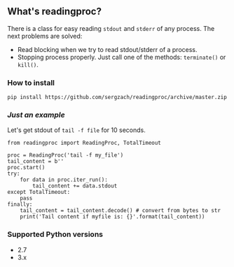 ## What's readingproc?

There is a class for easy reading `stdout` and `stderr` of any process. 
The next problems are solved:
* Read blocking when we try to read stdout/stderr of a process. 
* Stopping process properly. Just call one of the methods: `terminate()` or `kill()`.

### How to install

`pip install https://github.com/sergzach/readingproc/archive/master.zip`

### *Just an example*

Let's get stdout of `tail -f file` for 10 seconds.

```
from readingproc import ReadingProc, TotalTimeout

proc = ReadingProc('tail -f my_file')
tail_content = b''
proc.start()
try:
	for data in proc.iter_run():
		tail_content += data.stdout
except TotalTimeout:
	pass
finally:
	tail_content = tail_content.decode() # convert from bytes to str
	print('Tail content if myfile is: {}'.format(tail_content))

```

### Supported Python versions
* 2.7
* 3.x